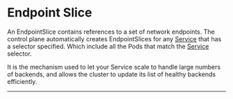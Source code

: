 # Endpoint Slice

An EndpointSlice contains references to a set of network endpoints.
The control plane automatically creates EndpointSlices for any [Service] that
has a selector specified. Which include all the Pods that match the [Service]
selector.

It is the mechanism used to let your Service scale to handle large numbers of
backends, and allows the cluster to update its list of healthy backends
efficiently.

---

[Service]: /kubernetes/service.md
